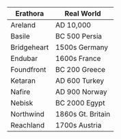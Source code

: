 Erathora | Real World 
---------|-----------
Areland | AD 10,000 
Basile | BC 500 Persia
Bridgeheart | 1500s Germany 
Endubar | 1600s France 
Foundfront | BC 200 Greece 
Ketaran | AD 600 Turkey  
Nafire | AD 900 Norway 
Nebisk | BC 2000 Egypt 
Northwind | 1860s Gt. Britain 
Reachland | 1700s Austria
